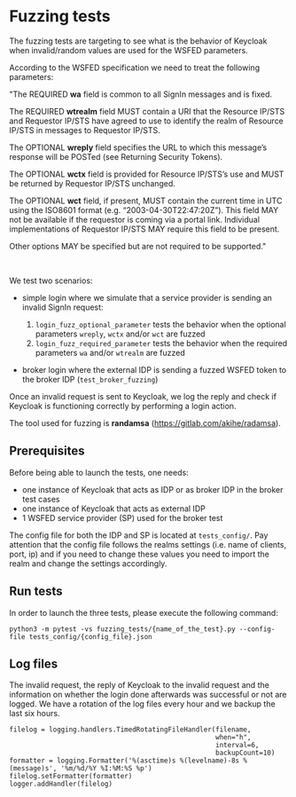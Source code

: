 
# Fuzzing tests

The fuzzing tests are targeting to see what is the behavior of Keycloak when invalid/random values are used for the WSFED
parameters. 

According to the WSFED specification we need to treat the following parameters: 

"The REQUIRED **wa** field is common to all SignIn messages and is fixed.

The REQUIRED **wtrealm** field MUST contain a URI that the Resource IP/STS and Requestor IP/STS have agreed to use to identify the realm of Resource IP/STS in messages to Requestor IP/STS.

The OPTIONAL **wreply** field specifies the URL to which this message’s response will be POSTed (see Returning Security Tokens).

The OPTIONAL **wctx** field is provided for Resource IP/STS’s use and MUST be returned by Requestor IP/STS unchanged. 

The OPTIONAL **wct** field, if present, MUST contain the current time in UTC using the ISO8601 format (e.g. “2003-04-30T22:47:20Z”).  This field MAY not be available if the requestor is coming via a portal link.  Individual implementations of Requestor IP/STS MAY require this field to be present.

Other options MAY be specified but are not required to be supported."

&nbsp;

We test two scenarios: 
- simple login where we simulate that a service provider is sending an invalid SignIn request:
    1. `login_fuzz_optional_parameter` tests the behavior when the optional parameters `wreply`, `wctx` and/or 
 `wct` are fuzzed 
    2. `login_fuzz_required_parameter` tests the behavior when the required parameters `wa` and/or 
 `wtrealm` are fuzzed 
 
- broker login where the external IDP is sending a fuzzed WSFED token to the broker IDP (`test_broker_fuzzing`)

Once an invalid request is sent to Keycloak, we log the reply and check if Keycloak is functioning correctly 
by performing a login action.

The tool used for fuzzing is **randamsa** (https://gitlab.com/akihe/radamsa). 

## Prerequisites

Before being able to launch the tests, one needs:
- one instance of Keycloak that acts as IDP or as broker IDP in the broker test cases
- one instance of Keycloak that acts as external IDP 
- 1 WSFED service provider (SP) used for the broker test

The config file for both the IDP and SP is located at `tests_config/`. 
Pay attention that the config file follows the realms settings (i.e. name of clients, port, ip)
and if you need to change these values you need to import the realm and change the settings accordingly.

## Run tests

In order to launch the three tests, please execute the following command:

```
python3 -m pytest -vs fuzzing_tests/{name_of_the_test}.py --config-file tests_config/{config_file}.json 

```


## Log files

The invalid request, the reply of Keycloak to the invalid request and the information on whether the login done afterwards 
was successful or not are logged. We have a rotation of the log files every hour and we backup the last six hours. 

```buildoutcfg
filelog = logging.handlers.TimedRotatingFileHandler(filename,
                                                    when="h",
                                                    interval=6,
                                                    backupCount=10)
formatter = logging.Formatter('%(asctime)s %(levelname)-8s %(message)s', '%m/%d/%Y %I:%M:%S %p')
filelog.setFormatter(formatter)
logger.addHandler(filelog)
```

 



























 



 
 
